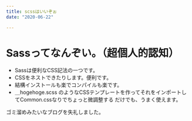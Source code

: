 ```yaml
---
title: scssはいいぞぉ
date: "2020-06-22"

---
```

# Sassってなんぞい。（超個人的認知）
- Sassは便利なCSS記法の一つです。
- CSSをネストできたりします。便利です。
- 結構インストールも楽でコンパイルも楽です。
- ＿hogehoge.scss のようなCSSテンプレートを作ってそれをインポートしてCommon.cssなりでちょっと微調整する
だけでも、うまく使えます。




ゴミ溜めみたいなブログを失礼しました。
